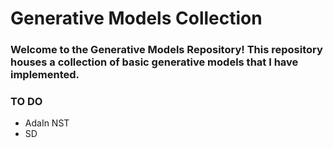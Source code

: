 # Generative Models Collection

### Welcome to the Generative Models Repository! This repository houses a collection of basic generative models that I have implemented. 
### TO DO
* AdaIn NST
* SD
